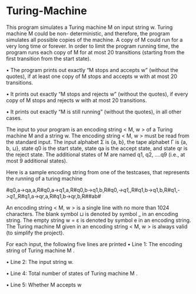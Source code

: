# Turing-Machine

This program simulates a Turing machine M on input string w. Turing machine M could be non-
deterministic, and therefore, the program simulates all possible copies of the machine. A copy of M
could run for a very long time or forever. In order to limit the program running time, the program
runs each copy of M for at most 20 transitions (starting from the first transition from the start state).

• The program prints out exactly “M stops and accepts w” (without the quotes), if at least one
copy of M stops and accepts w with at most 20 transitions.

• It prints out exactly “M stops and rejects w” (without the quotes), if every copy of
M stops and rejects w with at most 20 transitions.

• It prints out exactly “M is still running” (without the quotes), in all other cases.

The input to your program is an encoding string < M, w > of a Turing machine M and a string w.
The encoding string < M, w > must be read from the standard input. The input alphabet Σ is {a, b},
the tape alphabet Γ is {a, b, ⊔}, state q0 is the start state, state qa is the accept state, and state
qr is the reject state. The additional states of M are named q1, q2, ....q9 (i.e., at most 9 additional
states). 

Here is a sample encoding string from one of the testcases, that represents the running
of a turing machine

#q0,a->qa,a,R#q0,a->q1,a,R#q0,b->q1,b,R#q0,_->q1,_,R#q1,b->q1,b,R#q1,_->q1,_,R#q1,a->qr,a,R#q1,b->qr,b,R##ab#

An encoding string < M, w > is a single line with no more than 1024 characters. The blank
symbol ⊔ is denoted by symbol _ in an encoding string. The empty string w = ε is denoted by
symbol e in an encoding string. The Turing machine M given in an encoding string < M, w > is
always valid (to simplify the project).

For each input, the following five lines are printed
• Line 1: The encoding string of Turing machine M . 

• Line 2: The input string w. 

• Line 4: Total number of states of Turing machine M . 

• Line 5: Whether M accepts w 

